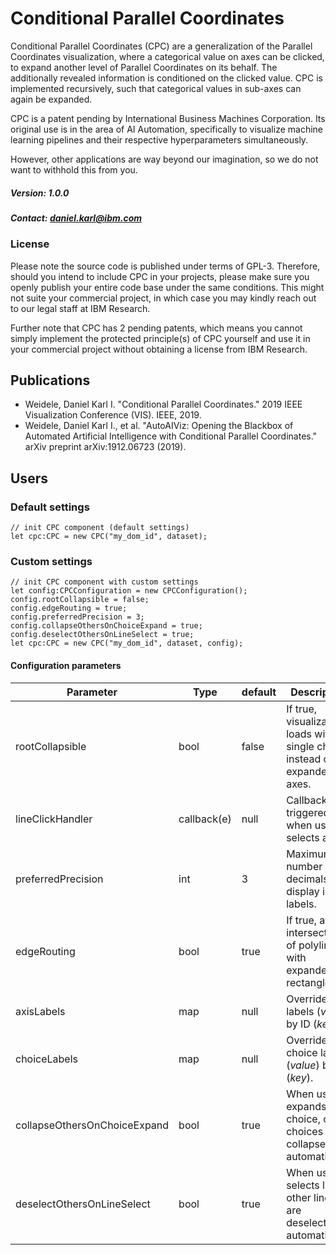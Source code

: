 # Conditional Parallel Coordinates

Conditional Parallel Coordinates (CPC) are a generalization of the Parallel Coordinates visualization, where 
a categorical value on axes can be clicked, to expand another level of Parallel Coordinates on its behalf. The
additionally revealed information is conditioned on the clicked value. CPC is implemented recursively, 
such that categorical values in sub-axes can again be expanded.

CPC is a patent pending by International Business Machines Corporation. Its original use is in the area of
AI Automation, specifically to visualize machine learning pipelines and their respective hyperparameters simultaneously.

However, other applications are way beyond our imagination, so we do not want to withhold this from you.

##### Version: 1.0.0

##### Contact: daniel.karl@ibm.com

### License
Please note the source code is published under terms of GPL-3. Therefore, should you intend to include CPC in your projects,
please make sure you openly publish your entire code base under the same conditions. This might not suite your commercial project,
in which case you may kindly reach out to our legal staff at IBM Research.

Further note that CPC has 2 pending patents, which means you cannot simply implement the protected principle(s) of CPC yourself
and use it in your commercial project without obtaining a license from IBM Research.

## Publications
- Weidele, Daniel Karl I. "Conditional Parallel Coordinates." 2019 IEEE Visualization Conference (VIS). IEEE, 2019.
- Weidele, Daniel Karl I., et al. "AutoAIViz: Opening the Blackbox of Automated Artificial Intelligence with Conditional Parallel Coordinates." arXiv preprint arXiv:1912.06723 (2019).

## Users
### Default settings
```
// init CPC component (default settings)
let cpc:CPC = new CPC("my_dom_id", dataset);
```

### Custom settings
```
// init CPC component with custom settings
let config:CPCConfiguration = new CPCConfiguration();
config.rootCollapsible = false;
config.edgeRouting = true;
config.preferredPrecision = 3;
config.collapseOthersOnChoiceExpand = true;
config.deselectOthersOnLineSelect = true;
let cpc:CPC = new CPC("my_dom_id", dataset, config);
```

#### Configuration parameters

| Parameter | Type | default | Description | Since |
|---|---|---|---|---|
| rootCollapsible | bool | false | If true, visualization loads with a single choice, instead of expanded axes. | v1.0.0 |
| lineClickHandler | callback(e) | null | Callback, triggered when user selects a line. | v1.0.0 |
| preferredPrecision | int | 3 | Maximum number of decimals to display in labels. | v1.0.0 |
| edgeRouting | bool | true | If true, avoids intersections of polylines with expanded rectangles. | v1.0.0 |
| axisLabels | map | null | Override axis labels (*value*) by ID (*key*). | v1.0.0 |
| choiceLabels | map | null | Override choice labels (*value*) by ID (*key*). | v1.0.0 |
| collapseOthersOnChoiceExpand | bool | true | When user expands a choice, other choices are collapsed automatically. | v1.0.0 |
| deselectOthersOnLineSelect | bool | true | When user selects line, other lines are deselected automatically. | v1.0.0 |
